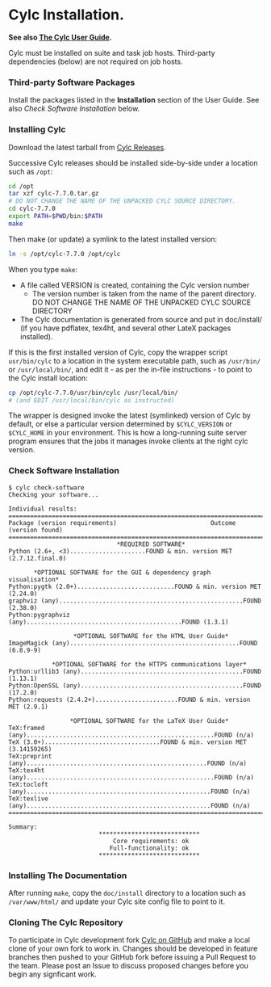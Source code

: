 # Cylc Installation.

**See also [The Cylc User Guide](https://cylc.github.io/cylc/documentation.html).**

Cylc must be installed on suite and task job hosts. Third-party dependencies
(below) are not required on job hosts.

### Third-party Software Packages

Install the packages listed in the **Installation** section of the User Guide.
See also *Check Software Installation* below.

### Installing Cylc

Download the latest tarball from [Cylc
Releases](https://github.com/cylc/cylc/releases).

Successive Cylc releases should be installed side-by-side under a location
such as `/opt`:

```bash
cd /opt
tar xzf cylc-7.7.0.tar.gz
# DO NOT CHANGE THE NAME OF THE UNPACKED CYLC SOURCE DIRECTORY.
cd cylc-7.7.0
export PATH=$PWD/bin:$PATH
make
```

Then make (or update) a symlink to the latest installed version:
```bash
ln -s /opt/cylc-7.7.0 /opt/cylc
```

When you type `make`:
  * A file called VERSION is created, containing the Cylc version number
    * The version number is taken from the name of the parent directory. DO
      NOT CHANGE THE NAME OF THE UNPACKED CYLC SOURCE DIRECTORY
  * The Cylc documentation is generated from source and put in doc/install/
    (if you have pdflatex, tex4ht, and several other LateX packages installed).

If this is the first installed version of Cylc, copy the wrapper script
`usr/bin/cylc` to a location in the system executable path, such as
`/usr/bin/` or `/usr/local/bin/`, and edit it - as per the in-file
instructions - to point to the Cylc install location:

```bash
cp /opt/cylc-7.7.0/usr/bin/cylc /usr/local/bin/
# (and EDIT /usr/local/bin/cylc as instructed)
```

The wrapper is designed invoke the latest (symlinked) version of Cylc by
default, or else a particular version determined by `$CYLC_VERSION` or
`$CYLC_HOME` in your environment. This is how a long-running suite server
program ensures that the jobs it manages invoke clients at the right cylc
version.

### Check Software Installation

```
$ cylc check-software
Checking your software...

Individual results:
===============================================================================
Package (version requirements)                          Outcome (version found)
===============================================================================
                              *REQUIRED SOFTWARE*                              
Python (2.6+, <3).....................FOUND & min. version MET (2.7.12.final.0)

       *OPTIONAL SOFTWARE for the GUI & dependency graph visualisation*       
Python:pygtk (2.0+)...........................FOUND & min. version MET (2.24.0)
graphviz (any)...................................................FOUND (2.38.0)
Python:pygraphviz (any)...........................................FOUND (1.3.1)

                  *OPTIONAL SOFTWARE for the HTML User Guide*                  
ImageMagick (any)...............................................FOUND (6.8.9-9)

            *OPTIONAL SOFTWARE for the HTTPS communications layer*            
Python:urllib3 (any).............................................FOUND (1.13.1)
Python:OpenSSL (any).............................................FOUND (17.2.0)
Python:requests (2.4.2+).......................FOUND & min. version MET (2.9.1)

                 *OPTIONAL SOFTWARE for the LaTeX User Guide*                 
TeX:framed (any)....................................................FOUND (n/a)
TeX (3.0+)................................FOUND & min. version MET (3.14159265)
TeX:preprint (any)..................................................FOUND (n/a)
TeX:tex4ht (any)....................................................FOUND (n/a)
TeX:tocloft (any)...................................................FOUND (n/a)
TeX:texlive (any)...................................................FOUND (n/a)
===============================================================================

Summary:
                         ****************************                         
                             Core requirements: ok                             
                            Full-functionality: ok                            
                         ****************************  
```

### Installing The Documentation

After running `make`, copy the `doc/install` directory to a location such as
`/var/www/html/` and update your Cylc site config file to point to it.

### Cloning The Cylc Repository

To participate in Cylc development fork [Cylc on
GitHub](https://github.com/cylc/cylc) and make a local clone of your own fork
to work in. Changes should be developed in feature branches then pushed to
your GitHub fork before issuing a Pull Request to the team. Please post an
Issue to discuss proposed changes before you begin any signficant work.
